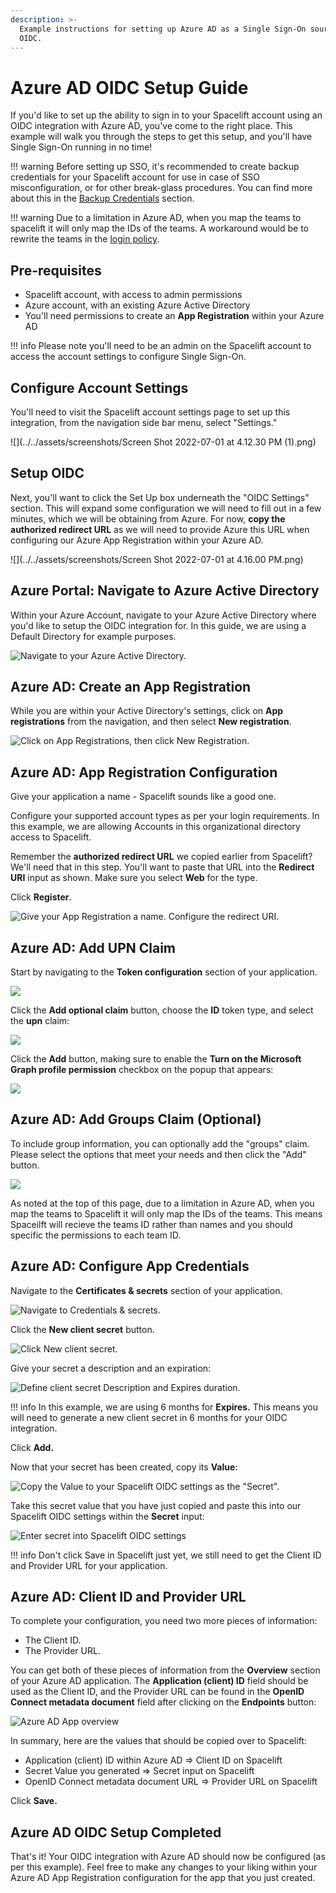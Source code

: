 ```yaml
---
description: >-
  Example instructions for setting up Azure AD as a Single Sign-On source via
  OIDC.
---
```


# Azure AD OIDC Setup Guide

If you'd like to set up the ability to sign in to your Spacelift account using an OIDC integration with Azure AD, you've come to the right place. This example will walk you through the steps to get this setup, and you'll have Single Sign-On running in no time!

!!! warning
    Before setting up SSO, it's recommended to create backup credentials for your Spacelift account for use in case of SSO misconfiguration, or for other break-glass procedures. You can find more about this in the [Backup Credentials](./backup-credentials.md) section.

!!! warning
    Due to a limitation in Azure AD, when you map the teams to spacelift it will only map the IDs of the teams. A workaround would be to rewrite the teams in the [login policy](../../concepts/policy/login-policy.md#rewriting-teams).

## Pre-requisites

- Spacelift account, with access to admin permissions
- Azure account, with an existing Azure Active Directory
- You'll need permissions to create an **App Registration** within your Azure AD

!!! info
    Please note you'll need to be an admin on the Spacelift account to access the account settings to configure Single Sign-On.

## Configure Account Settings

You'll need to visit the Spacelift account settings page to set up this integration, from the navigation side bar menu, select "Settings."

![](../../assets/screenshots/Screen Shot 2022-07-01 at 4.12.30 PM (1).png)

## Setup OIDC

Next, you'll want to click the Set Up box underneath the "OIDC Settings" section. This will expand some configuration we will need to fill out in a few minutes, which we will be obtaining from Azure. For now, **copy the authorized redirect URL** as we will need to provide Azure this URL when configuring our Azure App Registration within your Azure AD.

![](../../assets/screenshots/Screen Shot 2022-07-01 at 4.16.00 PM.png)

## Azure Portal: Navigate to Azure Active Directory

Within your Azure Account, navigate to your Azure Active Directory where you'd like to setup the OIDC integration for. In this guide, we are using a Default Directory for example purposes.

![Navigate to your Azure Active Directory.](../../assets/screenshots/1-azure-navigate-to-azure-ad.png)

## Azure AD: Create an App Registration

While you are within your Active Directory's settings, click on **App registrations** from the navigation, and then select **New registration**.

![Click on App Registrations, then click New Registration.](../../assets/screenshots/2-azure-ad-new-registration.png)

## Azure AD: App Registration Configuration

Give your application a name - Spacelift sounds like a good one.

Configure your supported account types as per your login requirements. In this example, we are allowing Accounts in this organizational directory access to Spacelift.

Remember the **authorized redirect URL** we copied earlier from Spacelift? We'll need that in this step. You'll want to paste that URL into the **Redirect URI** input as shown. Make sure you select **Web** for the type.

Click **Register**.

![Give your App Registration a name. Configure the redirect URI.](../../assets/screenshots/3-azure-create-app-integration-step-1.png)

## Azure AD: Add UPN Claim

Start by navigating to the **Token configuration** section of your application.

![](<../../assets/screenshots/image (116).png>)

Click the **Add optional claim** button, choose the **ID** token type, and select the **upn** claim:

![](<../../assets/screenshots/image (118) (1).png>)

Click the **Add** button, making sure to enable the **Turn on the Microsoft Graph profile permission** checkbox on the popup that appears:

![](<../../assets/screenshots/image (113).png>)

## Azure AD: Add Groups Claim (Optional)

To include group information, you can optionally add the "groups" claim.
Please select the options that meet your needs and then click the "Add" button.

![](<../../assets/screenshots/AzureGroupClaim.png>)

As noted at the top of this page, due to a limitation in Azure AD, when you map the teams to Spacelift it will only map the IDs of the teams. This means Spaceilft will recieve the teams ID rather than names and you should specific the permissions to each team ID.

## Azure AD: Configure App Credentials

Navigate to the **Certificates & secrets** section of your application.

![Navigate to Credentials & secrets.](../../assets/screenshots/3-azure-navigate-to-credentials.png)

Click the **New client secret** button.

![Click New client secret.](../../assets/screenshots/4-azure-new-client-secret.png)

Give your secret a description and an expiration:

![Define client secret Description and Expires duration.](../../assets/screenshots/5-azure-new-secret.png)

!!! info
    In this example, we are using 6 months for **Expires.** This means you will need to generate a new client secret in 6 months for your OIDC integration.

Click **Add.**

Now that your secret has been created, copy its **Value**:

![Copy the Value to your Spacelift OIDC settings as the "Secret".](<../../assets/screenshots/Screen Shot 2022-04-14 at 11.03.31 AM.png>)

Take this secret value that you have just copied and paste this into our Spacelift OIDC settings within the **Secret** input:

![Enter secret into Spacelift OIDC settings](../../assets/screenshots/azure-ad-oidc-enter-secret.png)

!!! info
    Don't click Save in Spacelift just yet, we still need to get the Client ID and Provider URL for your application.

## Azure AD: Client ID and Provider URL

To complete your configuration, you need two more pieces of information:

- The Client ID.
- The Provider URL.

You can get both of these pieces of information from the **Overview** section of your Azure AD application. The **Application (client) ID** field should be used as the Client ID, and the Provider URL can be found in the **OpenID Connect metadata document** field after clicking on the **Endpoints** button:

![Azure AD App overview](../../assets/screenshots/azure-ad-oidc-app-overview.png)

In summary, here are the values that should be copied over to Spacelift:

- Application (client) ID within Azure AD => Client ID on Spacelift
- Secret Value you generated => Secret input on Spacelift
- OpenID Connect metadata document URL => Provider URL on Spacelift

Click **Save.**

## Azure AD OIDC Setup Completed

That's it! Your OIDC integration with Azure AD should now be configured (as per this example). Feel free to make any changes to your liking within your Azure AD App Registration configuration for the app that you just created.
